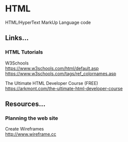# HTML
HTML/HyperText MarkUp Language code  

## Links...

### HTML Tutorials  

W3Schools   
https://www.w3schools.com/html/default.asp  
https://www.w3schools.com/tags/ref_colornames.asp  

The Ultimate HTML Developer Course (FREE)  
https://arkmont.com/the-ultimate-html-developer-course  

## Resources...

### Planning the web site  

Create Wireframes  
http://www.wireframe.cc  


